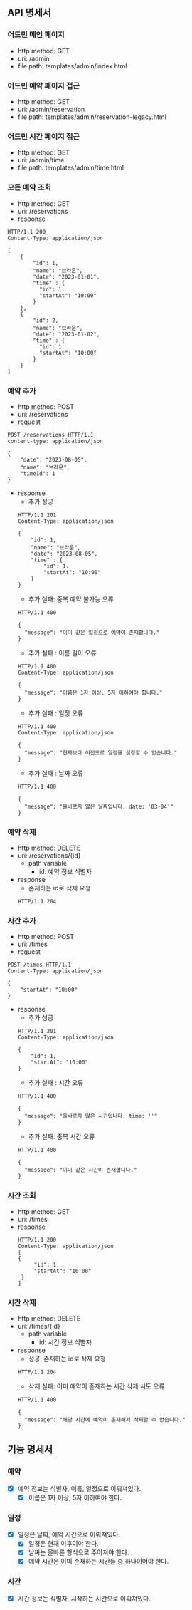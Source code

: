 ## API 명세서

### 어드민 메인 페이지
- http method: GET
- uri: /admin
- file path: templates/admin/index.html

### 어드민 예약 페이지 접근
- http method: GET
- uri: /admin/reservation
- file path: templates/admin/reservation-legacy.html

### 어드민 시간 페이지 접근
- http method: GET
- uri: /admin/time
- file path: templates/admin/time.html

### 모든 예약 조회
- http method: GET
- uri: /reservations
- response
```
HTTP/1.1 200 
Content-Type: application/json

[
    {
        "id": 1,
        "name": "브라운",
        "date": "2023-01-01",
        "time" : {
          "id": 1.
          "startAt": "10:00"
        }
    },
    {
        "id": 2,
        "name": "브라운",
        "date": "2023-01-02",
        "time" : {
          "id": 1.
          "startAt": "10:00"
        }
    }
]
```

### 예약 추가
- http method: POST
- uri: /reservations
- request
```
POST /reservations HTTP/1.1
content-type: application/json

{
    "date": "2023-08-05",
    "name": "브라운",
    "timeId": 1
}
```
- response
  - 추가 성공
  ```
  HTTP/1.1 201 
  Content-Type: application/json
  
  {
      "id": 1,
      "name": "브라운",
      "date": "2023-08-05",
      "time" : {
          "id": 1.
          "startAt": "10:00"
      }
  }
  ```
  - 추가 실패: 중복 예약 불가능 오류
  ```
  HTTP/1.1 400
  
  {
    "message": "이미 같은 일정으로 예약이 존재합니다."
  }
  ```
  - 추가 실패 : 이름 길이 오류
  ```
  HTTP/1.1 400 
  Content-Type: application/json
  
  {
    "message": "이름은 1자 이상, 5자 이하여야 합니다."
  }  
  ```
  - 추가 실패 : 일정 오류
  ```
  HTTP/1.1 400 
  Content-Type: application/json
  
  {
    "message": "현재보다 이전으로 일정을 설정할 수 없습니다."
  }
  ```
  - 추가 실패 : 날짜 오류
  ```
  HTTP/1.1 400
  
  {
    "message": "올바르지 않은 날짜입니다. date: '03-04'"
  }
  ```

### 예약 삭제
- http method: DELETE
- uri: /reservations/{id}
  - path variable
    - id: 예약 정보 식별자
- response
  - 존재하는 id로 삭제 요청
  ```
  HTTP/1.1 204
  ```
  
### 시간 추가
- http method: POST
- uri: /times
- request
```
POST /times HTTP/1.1
Content-Type: application/json
 
{
    "startAt": "10:00"
}
```
- response
  - 추가 성공
  ```
  HTTP/1.1 201 
  Content-Type: application/json
  
  {
      "id": 1,
      "startAt": "10:00"
  }
  ```
  - 추가 실패 : 시간 오류
  ```
  HTTP/1.1 400
  
  {
    "message": "올바르지 않은 시간입니다. time: ''"
  }
  ```
  - 추가 실패: 중복 시간 오류
  ```
  HTTP/1.1 400
  
  {
    "message": "이미 같은 시간이 존재합니다."
  }
  ```

### 시간 조회
- http method: GET
- uri: /times
- response
   ```
  HTTP/1.1 200 
  Content-Type: application/json
  [
   {
        "id": 1,
        "startAt": "10:00"
    }
  ]
  ```

### 시간 삭제
- http method: DELETE
- uri: /times/{id}
  - path variable
    - id: 시간 정보 식별자
- response
  - 성공: 존재하는 id로 삭제 요청
  ```
  HTTP/1.1 204
  ```
  - 삭제 실패: 이미 예약이 존재하는 시간 삭제 시도 오류
  ```
  HTTP/1.1 400
  
  {
    "message": "해당 시간에 예약이 존재해서 삭제할 수 없습니다."
  }
  ```

## 기능 명세서

### 예약
- [x] 예약 정보는 식별자, 이름, 일정으로 이뤄져있다.
  - [x] 이름은 1자 이상, 5자 이하여야 한다.

### 일정
- [x] 일정은 날짜, 예약 시간으로 이뤄져있다.
  - [x] 일정은 현재 이후여야 한다.
  - [x] 날짜는 올바른 형식으로 주어져야 한다.
  - [x] 예약 시간은 이미 존재하는 시간들 중 하나이어야 한다.

### 시간
- [x] 시간 정보는 식별자, 시작하는 시간으로 이뤄져있다.
